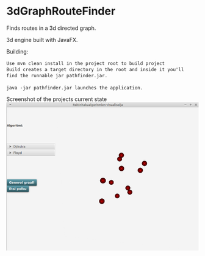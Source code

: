 # 3dGraphRouteFinder
Finds routes in a 3d directed graph.

3d engine built with JavaFX.

Building:
    
    Use mvn clean install in the project root to build project
    Build creates a target directory in the root and inside it you'll
    find the runnable jar pathfinder.jar.
    
    java -jar pathfinder.jar launches the application.

Screenshot of the projects current state
![alt text](https://github.com/AkiValiaho/3dGraphRouteFinder/blob/master/screenshot.png?raw=true)

